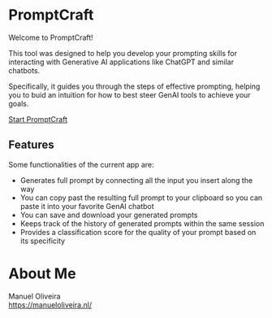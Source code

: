 # PromptCraft

Welcome to PromptCraft!

This tool was designed to help you develop your prompting skills for interacting with Generative AI applications like ChatGPT and similar chatbots.

Specifically, it guides you through the steps of effective prompting, helping you to buid an intuition for how to best steer GenAI tools to achieve your goals.

[Start PromptCraft](https://olivethree.github.io/promptcraft/)

## Features

Some functionalities of the current app are:

- Generates full prompt by connecting all the input you insert along the way
- You can copy past the resulting full prompt to your clipboard so you can paste it into your favorite GenAI chatbot
- You can save and download your generated prompts 
- Keeps track of the history of generated prompts within the same session
- Provides a classification score for the quality of your prompt based on its specificity


# About Me

Manuel Oliveira  
https://manueloliveira.nl/
